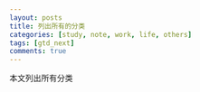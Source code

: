 ```yaml
---
layout: posts
title: 列出所有的分类
categories: [study, note, work, life, others]
tags: [gtd_next]
comments: true
---
```


本文列出所有分类
